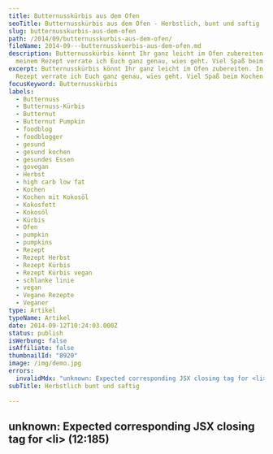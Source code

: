 ```yaml
---
title: Butternusskürbis aus dem Ofen
seoTitle: Butternusskürbis aus dem Ofen - Herbstlich, bunt und saftig
slug: butternusskurbis-aus-dem-ofen
path: /2014/09/butternusskurbis-aus-dem-ofen/
fileName: 2014-09---butternusskuerbis-aus-dem-ofen.md
description: Butternusskürbis könnt Ihr ganz leicht im Ofen zubereiten. In
  meinem Rezept verrate ich Euch ganz genau, wies geht. Viel Spaß beim Kochen!
excerpt: Butternusskürbis könnt Ihr ganz leicht im Ofen zubereiten. In meinem
  Rezept verrate ich Euch ganz genau, wies geht. Viel Spaß beim Kochen!
focusKeyword: Butternusskürbis
labels:
  - Butternuss
  - Butternuss-Kürbis
  - Butternut
  - Butternut Pumpkin
  - foodblog
  - foodblogger
  - gesund
  - gesund kochen
  - gesundes Essen
  - govegan
  - Herbst
  - high carb low fat
  - Kochen
  - Kochen mit Kokosöl
  - Kokosfett
  - Kokosöl
  - Kürbis
  - Ofen
  - pumpkin
  - pumpkins
  - Rezept
  - Rezept Herbst
  - Rezept Kürbis
  - Rezept Kürbis vegan
  - schlanke linie
  - vegan
  - Vegane Rezepte
  - Veganer
type: Artikel
typeName: Artikel
date: 2014-09-12T10:24:03.000Z
status: publish
isWerbung: false
isAffiliate: false
thumbnailId: "8920"
image: /img/demo.jpg
errors:
  invalidMdx: "unknown: Expected corresponding JSX closing tag for <li> (12:185)"
subTitle: Herbstlich bunt und saftig
  
---
```


## unknown: Expected corresponding JSX closing tag for &lt;li> (12:185)

<!--
Nachdem der Herzmann und ich letztes Wochenende von unserem Ausflug ins Allgäu
ein paar wunderbare Kürbisse mitgebracht haben, habe ich vorgestern das erste
Experiment damit gewagt und siehe da: Es ist gelungen.

Selbstverständlich möchte ich Euch gerne daran teilhaben lassen. Hier ist für
Euch mein

## Butternusskürbis aus dem Ofen<small>(Rezept für 2 Portionen)</small> **Zutaten** <ul><li>1 mittelgroßer, reifer Butternusskürbis

![Butternusskürbis](http://cardamonchai.com/wp-content/uploads/2014/09/ofenkc3bcrbis-14-640x853.jpg "[ ](https://www.flickr.com/photos/99929697@N07/)  Herbstlich bunt und saftig")

<small>(wir hatten einen mittleren und einen kleinen Kübis zu zweit, das war
eindeutig zu
viel)</small></li><li>Kokosfett</li><li>Meersalz</li><li>Rosmarin</li><li>Pfeffer</li><li>Backblech</li><li>Backpapier</li></ul>
**Zubereitung**

Zunächst den Kürbis sehr gut unter fließendem Wasser, am besten mit einer Bürste
reinigen, die Schale wird nämlich später mitgegessen. Im Anschluss den Kürbis
mit einem scharfen Messer in zwei Hälften teilen und die Kerne mit einem Löffel
heraus schaben. Vorsicht, dabei nicht zu viel Fruchtfleisch entfernen!

Den Ofen auf 180 Grad vorheizen, ein Backblech mit Backpapier bestücken und die
beiden Kürbishälften darauf platzieren. Je nachdem, ob Euer Kokosfett fest ist,
oder flüssig, entweder kleine Flocken davon auf die Kürbishälften streuen, oder
diese damit bestreichen. Mit Meersalz und Pfeffer gut würzen und die
Rosmarinzweige darüber legen.

[gallery link="none" columns="4" type="rectangular" size="medium"
ids="8920,8924,8923,8922"]

Das Backblech in den Ofen schieben und den Kürbis ca. 35 - 40 Minuten backen.
Die Backzeit kann prima nutzen, um eine Beilage zuzubereiten, ich habe ein paar
Dinkelnudeln mit einer einfachen Tomatensauce mit etwas Chili, Knoblauch und
Sojaschnetzeln dazu gereicht, gut vorstellen könnte ich mir z. B. auch
[Tabulé](//2014/08/31/dahl-linsen-mit-kokos-und-spinat-an-tabule/) oder z. B.
Wildreis. Der Phantasie sind hier keine Grenzen gesetzt.

[gallery columns="2" link="none" size="medium" type="rectangular"
ids="8927,8926"]

Kurz vor Ablauf der Backzeit mit einer Gabel prüfen, ob der Kürbis schön weich
geworden ist und diese, sollte dies nicht der Fall sein, um ein paar Minuten
verlängern. Den Kürbis zusammen mit der Beilage auf den Tellern anrichten und
servieren. Dies kann im Ganzen geschehen, wie bei uns auf den Bildern zu sehen
oder auch in mundgerechten Stückchen, die man übrigens auch gut abkühlen lassen
und zu einem Salat oder Chutney weiterverarbeiten kann.

Guten Appetit!

Kussi Anne &lt;3

[gallery link="none" type="rectangular" size="medium" ids="8922,8929,8937"]

-->

  
